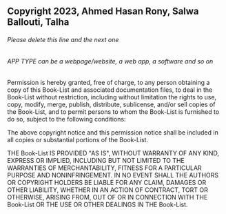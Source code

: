 ## Copyright 2023, Ahmed Hasan Rony, Salwa Ballouti, Talha

###### Please delete this line and the next one
###### APP TYPE can be a webpage/website, a web app, a software and so on

Permission is hereby granted, free of charge, to any person obtaining a copy of this Book-List and associated documentation files, to deal in the Book-List without restriction, including without limitation the rights to use, copy, modify, merge, publish, distribute, sublicense, and/or sell copies of the Book-List, and to permit persons to whom the Book-List is furnished to do so, subject to the following conditions:

The above copyright notice and this permission notice shall be included in all copies or substantial portions of the Book-List.

THE Book-List IS PROVIDED "AS IS", WITHOUT WARRANTY OF ANY KIND, EXPRESS OR IMPLIED, INCLUDING BUT NOT LIMITED TO THE WARRANTIES OF MERCHANTABILITY, FITNESS FOR A PARTICULAR PURPOSE AND NONINFRINGEMENT. IN NO EVENT SHALL THE AUTHORS OR COPYRIGHT HOLDERS BE LIABLE FOR ANY CLAIM, DAMAGES OR OTHER LIABILITY, WHETHER IN AN ACTION OF CONTRACT, TORT OR OTHERWISE, ARISING FROM, OUT OF OR IN CONNECTION WITH THE Book-List OR THE USE OR OTHER DEALINGS IN THE Book-List.
